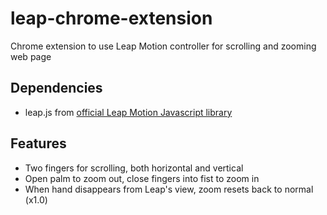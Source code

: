 leap-chrome-extension
=====================

Chrome extension to use Leap Motion controller for scrolling and zooming web page

Dependencies
------------

* leap.js from [official Leap Motion Javascript library](https://github.com/leapmotion/leapjs)

Features
--------

* Two fingers for scrolling, both horizontal and vertical
* Open palm to zoom out, close fingers into fist to zoom in
* When hand disappears from Leap's view, zoom resets back to normal (x1.0)
